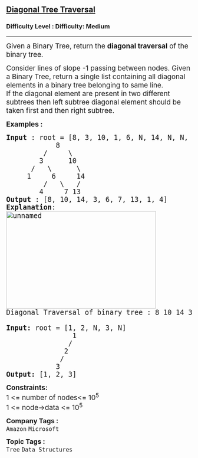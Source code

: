 <h2><a href="https://www.geeksforgeeks.org/problems/diagonal-traversal-of-binary-tree/1?">Diagonal Tree Traversal</a></h2><h3>Difficulty Level : Difficulty: Medium</h3><hr><div class="problems_problem_content__Xm_eO"><p><span style="font-size: 14pt;">Given a Binary Tree, return the <strong>diagonal traversal</strong> of the binary tree.</span></p>
<p><span style="font-size: 14pt;">Consider lines of slope -1 passing between nodes. Given a Binary Tree, return a single list containing all diagonal elements in a binary tree belonging to same line.<br>If the diagonal element are present in two different subtrees then left subtree diagonal element should be taken first and then right subtree.&nbsp;</span></p>
<p><span style="font-size: 14pt;"><strong>Examples :</strong></span></p>
<pre><span style="font-size: 14pt;"><strong>Input</strong> : root = [8, 3, 10, 1, 6, N, 14, N, N, 4, 7, 13]
&nbsp;           8
&nbsp;        /     \
&nbsp;       3      10
&nbsp;     /   \      \
&nbsp;    1     6     14
&nbsp;        /   \   /
&nbsp;       4     7 13
<strong>Output</strong> : [8, 10, 14, 3, 6, 7, 13, 1, 4]
<strong>Explanation</strong>:
<a href="http://d1hyf4ir1gqw6c.cloudfront.net//wp-content/uploads/unnamed1.png"><img class="alignnone size-full wp-image-137695" style="height: 264px; width: 406px;" src="https://contribute.geeksforgeeks.org/wp-content/uploads/diagonal.jpg" alt="unnamed">
</a>Diagonal Traversal of binary tree : 8 10 14 3 6 7 13 1 4<br><br><strong>Input:</strong> root = [1, 2, N, 3, N]</span><br><span style="font-size: 14pt;">                1
               /
              2
             /
            3</span><br><span style="font-size: 14pt;"><strong>Output:</strong> [1, 2, 3]</span></pre>
<p><span style="font-size: 14pt;"><strong>Constraints:</strong><br>1 &lt;= number of nodes&lt;= 10<sup>5</sup><br>1 &lt;= node-&gt;data &lt;= 10<sup>5</sup></span></p></div><p><span style=font-size:18px><strong>Company Tags : </strong><br><code>Amazon</code>&nbsp;<code>Microsoft</code>&nbsp;<br><p><span style=font-size:18px><strong>Topic Tags : </strong><br><code>Tree</code>&nbsp;<code>Data Structures</code>&nbsp;